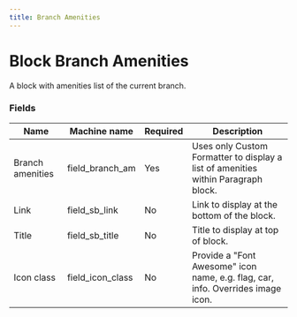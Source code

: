 ```yaml
---
title: Branch Amenities
---
```


# Block Branch Amenities
A block with amenities list of the current branch.

### Fields
| Name  | Machine name | Required | Description |
| ------------- | ------------- | ------------- | ------------- |
| Branch amenities | field_branch_am | Yes | Uses only Custom Formatter to display a list of amenities within Paragraph block. | |
| Link | field_sb_link | No | Link to display at the bottom of the block. | |
| Title | field_sb_title | No | Title to display at top of block. | |
| Icon class | field_icon_class | No | Provide a "Font Awesome" icon name, e.g. flag, car, info. Overrides image icon. | |)
